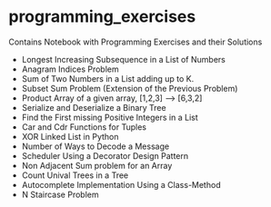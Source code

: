 # programming_exercises
Contains Notebook with Programming Exercises and their Solutions

- Longest Increasing Subsequence in a List of Numbers
- Anagram Indices Problem
- Sum of Two Numbers in a List adding up to K.
- Subset Sum Problem (Extension of the Previous Problem)
- Product Array of a given array, [1,2,3] --> [6,3,2]
- Serialize and Deserialize a Binary Tree
- Find the First missing Positive Integers in a List
- Car and Cdr Functions for Tuples
- XOR Linked List in Python
- Number of Ways to Decode a Message
- Scheduler Using a Decorator Design Pattern
- Non Adjacent Sum problem for an Array
- Count Unival Trees in a Tree
- Autocomplete Implementation Using a Class-Method
- N Staircase Problem
